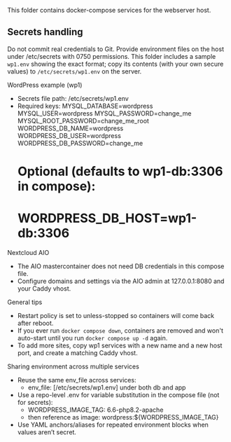 This folder contains docker-compose services for the webserver host.

Secrets handling
----------------
Do not commit real credentials to Git.
Provide environment files on the host under /etc/secrets with 0750 permissions.
This folder includes a sample `wp1.env` showing the exact format; copy its
contents (with your own secure values) to `/etc/secrets/wp1.env` on the server.

WordPress example (wp1)
- Secrets file path: /etc/secrets/wp1.env
- Required keys:
  MYSQL_DATABASE=wordpress
  MYSQL_USER=wordpress
  MYSQL_PASSWORD=change_me
  MYSQL_ROOT_PASSWORD=change_me_root
  WORDPRESS_DB_NAME=wordpress
  WORDPRESS_DB_USER=wordpress
  WORDPRESS_DB_PASSWORD=change_me
  # Optional (defaults to wp1-db:3306 in compose):
  # WORDPRESS_DB_HOST=wp1-db:3306

Nextcloud AIO
- The AIO mastercontainer does not need DB credentials in this compose file.
- Configure domains and settings via the AIO admin at 127.0.0.1:8080 and your Caddy vhost.

General tips
- Restart policy is set to unless-stopped so containers will come back after reboot.
- If you ever run `docker compose down`, containers are removed and won't auto-start until you run `docker compose up -d` again.
- To add more sites, copy wp1 services with a new name and a new host port, and create a matching Caddy vhost.

Sharing environment across multiple services
- Reuse the same env_file across services:
  - env_file: [/etc/secrets/wp1.env] under both db and app
- Use a repo-level .env for variable substitution in the compose file (not for secrets):
  - WORDPRESS_IMAGE_TAG: 6.6-php8.2-apache
  - then reference as image: wordpress:${WORDPRESS_IMAGE_TAG}
- Use YAML anchors/aliases for repeated environment blocks when values aren’t secret.
